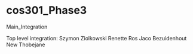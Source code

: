 # cos301_Phase3
Main_Integration

Top level integration:
Szymon Ziolkowski
Renette Ros
Jaco Bezuidenhout
New Thobejane
